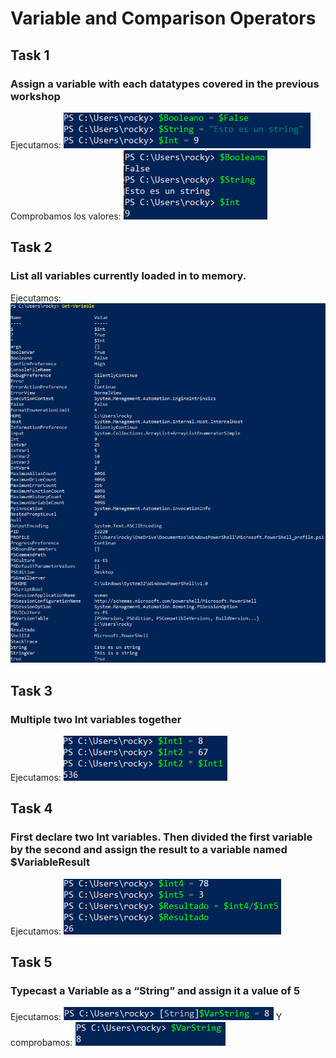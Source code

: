 # Variable and Comparison Operators
## Task 1
### Assign a variable with each datatypes covered in the previous workshop
Ejecutamos:
![](Images/image1.png)
Comprobamos los valores:
![](images/image2.png)
## Task 2 
### List all variables currently loaded in to memory.
Ejecutamos:
![](images/image3.png)
## Task 3 
### Multiple two Int variables together
Ejecutamos:
![](images/image4.png)
## Task 4
###  First declare two Int variables. Then divided the first variable by the second and assign the result to a variable named $VariableResult
Ejecutamos:
![](images/image5.png)
## Task 5 
### Typecast a Variable as a “String” and assign it a value of 5
Ejecutamos:
![](images/image6.png)
Y comprobamos:
![](images/image7.png)
